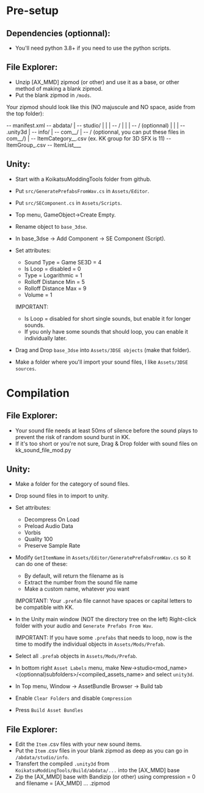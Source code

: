 # Pre-setup #############################################################################

## Dependencies (optionnal):

* You'll need python 3.8+ if you need to use the python scripts.

## File Explorer:
    
* Unzip [AX_MMD] zipmod (or other) and use it as a base, or other method of making a blank zipmod.
* Put the blank zipmod in `/mods`.

Your zipmod should look like this (NO majuscule and NO space, aside from the top folder):

<Name of zipmod>
-- manifest.xml
-- abdata/
   |
   -- studio/
   |  |
   |  -- <modname>/
   |     |
   |     -- <subfolders>/ (optionnal)
   |        |
   |        -- <name_you_want>.unity3d
   |
   -- info/
      |
      -- com_<author_name>_<modname>/
         |
         -- <subfolders>/ (optionnal, you can put these files in com_<author_name>_<modname>/)
            |
            -- ItemCategory_<number>_<kk_item_group>.csv (ex. KK group for 3D SFX is 11)
            -- ItemGroup_<name_of_parent_folder>.csv
            -- ItemList_<number>_<kk_item_group>_<your_first_category_number_inside_ItemCategory>

## Unity:
* Start with a KoikatsuModdingTools folder from github.
* Put `src/GeneratePrefabsFromWav.cs` in `Assets/Editor`.
* Put `src/SEComponent.cs` in `Assets/Scripts`.
* Top menu, GameObject->Create Empty.
* Rename object to `base_3dse`.
* In base_3dse -> Add Component -> SE Component (Script).
* Set attributes:
    - Sound Type = Game SE3D = 4
    - Is Loop = disabled = 0
    - Type = Logarithmic = 1
    - Rolloff Distance Min = 5
    - Rolloff Distance Max = 9
    - Volume = 1

    IMPORTANT: 
    - Is Loop = disabled for short single sounds, but enable it for longer sounds.
    - If you only have some sounds that should loop, you can enable it individually later.

* Drag and Drop `base_3dse` into `Assets/3DSE objects` (make that folder).
* Make a folder where you'll import your sound files, I like `Assets/3DSE sources`.

# Compilation ###########################################################################

## File Explorer:

* Your sound file needs at least 50ms of silence before the sound plays to prevent the risk of random sound burst in KK.
* If it's too short or you're not sure, Drag & Drop folder with sound files on kk_sound_file_mod.py

## Unity:

* Make a folder for the category of sound files.
* Drop sound files in to import to unity.
* Set attributes:
    - Decompress On Load
    - Preload Audio Data
    - Vorbis
    - Quality 100
    - Preserve Sample Rate 
    
* Modify `GetItemName` in `Assets/Editor/GeneratePrefabsFromWav.cs` so it can do one of these:
    - By default, will return the filename as is
    - Extract the number from the sound file name
    - Make a custom name, whatever you want
    
    IMPORTANT: Your `.prefab` file cannot have spaces or capital letters to be compatible with KK.
    
* In the Unity main window (NOT the directory tree on the left) Right-click folder with your audio and `Generate Prefabs From Wav`.
    
    IMPORTANT: If you have some `.prefabs` that needs to loop, now is the time to modify the individual objects in `Assets/Mods/Prefab`.
    
* Select all `.prefab` objects in `Assets/Mods/Prefab`.
* In bottom right `Asset Labels` menu, make New->studio\<mod_name>\<(optionnal)subfolders>/<compiled_assets_name> and select `unity3d`.
    
* In Top menu, Window -> AssetBundle Browser -> Build tab
* Enable `Clear Folders` and disable `Compression`
* Press `Build Asset Bundles`
    

## File Explorer:

* Edit the `Item` .csv files with your new sound items.
* Put the `Item` .csv files in your blank zipmod as deep as you can go in `/abdata/studio/info`.
* Transfert the compiled `.unity3d` from `KoikatsuModdingTools/Build/abdata/...` into the [AX_MMD] base
* Zip the [AX_MMD] base with Bandizip (or other) using compression = 0 and filename = [AX_MMD] ... .zipmod
    
